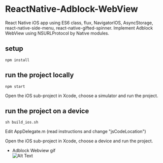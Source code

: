 # ReactNative-Adblock-WebView
React Native iOS app using ES6 class, flux, NavigatorIOS, AsyncStorage, react-native-side-menu, react-native-gifted-spinner.  Implement Adblock WebView using NSURLProtocol by Native modules.

   
## setup
```
npm install
```

## run the project locally
```
npm start
```
Open the iOS sub-project in Xcode, choose a simulator and run the project.

## run the project on a device
```
sh build_ios.sh
```

Edit AppDelegate.m (read instructions and change "jsCodeLocation")

Open the iOS sub-project in Xcode, choose a device and run the project.

- Adblock Webview gif  
![Alt Text](https://github.com/enu-kuro/ReactNative-Adblock-WebView/blob/master/adblock_webview.gif)
